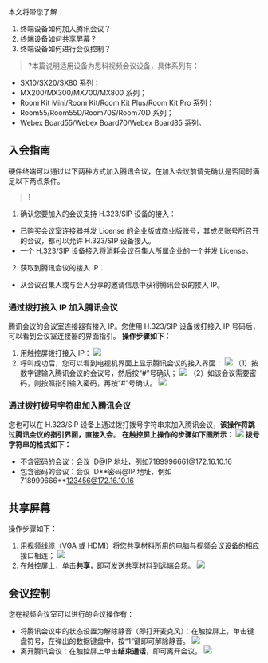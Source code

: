 本文将带您了解：
1.	终端设备如何加入腾讯会议？
2.	终端设备如何共享屏幕？
3.	终端设备如何进行会议控制？

 
>?本篇说明适用设备为思科视频会议设备，具体系列有：
- SX10/SX20/SX80 系列；
- MX200/MX300/MX700/MX800 系列；
- Room Kit Mini/Room Kit/Room Kit Plus/Room Kit Pro 系列；
- Room55/Room55D/Room70S/Room70D 系列；
- Webex Board55/Webex Board70/Webex Board85 系列。


## 入会指南
硬件终端可以通过以下两种方式加入腾讯会议，在加入会议前请先确认是否同时满足以下两点条件。
>!
1. 确认您要加入的会议支持 H.323/SIP 设备的接入：
 - 已购买会议室连接器并发 License 的企业版或商业版账号，其成员账号所召开的会议，都可以允许 H.323/SIP 设备接入。
 - 一个 H.323/SIP 设备接入将消耗会议召集人所属企业的一个并发 License。
2. 获取到腾讯会议的接入 IP：
 - 从会议召集人或与会人分享的邀请信息中获得腾讯会议的接入 IP。

### 通过拨打接入 IP 加入腾讯会议
腾讯会议的会议室连接器有接入 IP。您使用 H.323/SIP 设备拨打接入 IP 号码后，可以看到会议室连接器的界面指引。
**操作步骤如下：**
1. 用触控屏拨打接入 IP：
![](https://main.qcloudimg.com/raw/3cc702544edae7e596ec6b5c2a84b2af.png)
2. 呼叫成功后，您可以看到电视机界面上显示腾讯会议的接入界面：
![](https://main.qcloudimg.com/raw/e9216c1a753dbfb91daa7576da233e17.png)
（1）按数字键输入腾讯会议的会议号，然后按“#”号确认；
![](https://main.qcloudimg.com/raw/561c7d4294c3c57f19cf1c7637cedf18.png)
（2）如该会议需要密码，则按照指引输入密码，再按“#”号确认。
![](https://main.qcloudimg.com/raw/13596819ad927474c542d818e59b0b4c.png)

### 通过拨打拨号字符串加入腾讯会议
您也可以在 H.323/SIP 设备上通过拨打拨号字符串来加入腾讯会议，**该操作将跳过腾讯会议的指引界面，直接入会**。
**在触控屏上操作的步骤如下图所示：**
![](https://main.qcloudimg.com/raw/f0ba5d126fc8e3bef454962d652b563d.png)
**拨号字符串的格式如下：**
- 不含密码的会议：会议 ID@IP 地址，例如7189996661@172.16.10.16
- 包含密码的会议：会议 ID\*\*密码@IP 地址，例如718999666**123456@172.16.10.16

## 共享屏幕
操作步骤如下：
1. 用视频线缆（VGA 或 HDMI）将您共享材料所用的电脑与视频会议设备的相应接口相连；
![](https://main.qcloudimg.com/raw/21646dcba6b97d7f665a1ae15a0ed3c6.png)
2. 在触控屏上，单击**共享**，即可发送共享材料到远端会场。
![](https://main.qcloudimg.com/raw/c625a532a8a549974d388e7909e4adbc.png)

## 会议控制
您在视频会议室可以进行的会议操作有：
- 将腾讯会议中的状态设置为解除静音（即打开麦克风）：在触控屏上，单击键盘符号，在弹出的数据键盘中，按“1”键即可解除静音。
![](https://main.qcloudimg.com/raw/c6a79aced9c220434e49648bc10da7fc.png)
- 离开腾讯会议：在触控屏上单击**结束通话**，即可离开会议。
![](https://main.qcloudimg.com/raw/28ad45baa20e6c2d5d5cc1b9435f58b8.png)

 
